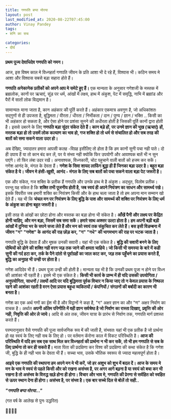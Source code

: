```yaml
---
title: गणपति बप्पा मोरया
layout: post
last_modified_at: 2020-08-22T07:45:00
author: Vinay Pandey
tags:
- शनि का सच

categories:
- दीर्घ
---
```

**प्रथम पूज्य देवाधिदेव गणपति को नमन।** 

आज, इस विषम काल मे विध्नहर्ता गणपति जीवन के प्रति आशा भी दे रहे हैं, विश्वास भी। कठिन समय मे आशा और विश्वास सबसे बड़ा सहारा होते हैं। 

**गणपति अनेकानेक प्रतीकों को अपने आप मे समेटे हुए हैं।** 
एक मान्यता के अनुसार गणेशजी के मस्तक में ब्रह्मलोक, कानों पर ऋचाएं, सूंड पर धर्म, आंखों में लक्ष्य, हाथ में अंकुश, पेट में समृद्धि, नाभि में ब्रह्मांड और पैरों में सातों लोक विद्यमान है।

सामान्यतः माना जाता है, कान अहंकार की पूर्ति करते हैं। अहंकार एकमात्र अवगुण है, जो अधिकांशतः सद्गुणों से ही उपजता है, बुद्धिमता / वीरता / धीरता / निर्भीकता / दान / पुण्य / ज्ञान / भक्ति .. किसी का भी अहंकार हो सकता है, और ऐसा होने पर प्रशंसा सुनने की अधीरता होती है जिसकी पूर्ति कानों द्वारा होती है। इससे उबरने के लिए **गणपति बड़ा सुंदर संकेत देते हैं। कान बड़े हों, पर उनमे ज्ञान की भूख (ऋचाएं) हों, मस्तक बड़ा हो तो उसमें लोक कल्याण का भाव हो, गज शक्ति हो तो धर्म से संचालित हो और सब तरह की बातों को समा सकने वाला उदर हो।**

अब देखिए, ज्यादातर हमारा आपसी कलह -विग्रह इसीलिए तो होता है कि हम कानों सुनी पचा नही पाते। दो ही उपाय हैं या तो कान बंद कर लें, पर ये संभव नही क्योकि फिर उपयोगी और आवश्यक बातें भी न सुन पाएंगे।  तो फिर लंबा उदर रखें। अनावश्यक, विध्नकारी, चोट पहुचाने वाली बातों को हजम कर सकें। गणेश आनंद के, मंगल के देवता हैं। **गणेश के सिवा शायद लाफिंग बुद्धा ही हैं जिनका बड़ा उदर है। बहुत बड़ा संकेत है ये। जीवन मे हंसी-खुशी, आनंद - मंगल के लिए सब बातों को पचा सकने वाला बड़ा पेट जरूरी है।**

एक और संकेत, गज शक्ति के प्रतीक हैं गणपति और उनके हाथ मे है अंकुश। अद्भुत, विलोम प्रतीक। परन्तु यह संकेत है कि **शक्ति तभी पूजनीय होती है, जब स्वयं ही अपने नियंत्रण का साधन और सामर्थ्य रखे।** इसके विपरीत जब हमारी शक्ति का नियंत्रण किसी और के हाथ चला जाता है तो हम अपना मान सम्मान खो देते हैं। यह भी कि **चंचल मन पर नियंत्रण के लिए बुद्धि के पाश और सामर्थ्य की शक्ति पर नियंत्रण के लिए धर्म के अंकुश का होना बहुत जरूरी है।**

इसी तरह से आंखों का छोटा होना और मस्तक का बड़ा होना भी संकेत है। **आँखें पैनी और लक्ष्य पर केंद्रित होनी चाहिए, और मन बड़ा, जिसमें सब समा सकें। हमारे साथ अक्सर उल्टा होता है। हम अपनी बड़ी बड़ी आंखों में दुनिया भर के सपने सजा लेते हैं और मन को स्वयं तक संकुचित कर लेते हैं। बस इसी विडम्बना में जीवन "ग" "गणेश" के आनंद की राह छोड़ कर, "ग" "गधे" की भागमभाग की राह पर भटक जाता है।**

गणपति बुद्धि के देवता हैं और मूषक उनकी सवारी। यहां भी एक संकेत है। **बुद्धि की सवारी बनने के लिए पोथियों को ढोने की शक्ति नही वरन जड़ तक जाने की क्षमता चाहिये। जो किसी भी समस्या के बारे में कही सुनी की गर्द हटा कर, तर्क के पैने दांतो से पूर्वाग्रहों का जाल काट कर, जड़ तक पहुँचने का प्रयास करते हैं, बुद्धि का अनुग्रह भी उन्ही पर होता है।**

गणेश आदिदेव भी हैं। प्रथम पूजा उन्ही की होती है। मान्यता यह भी है कि उनकी प्रथम पूजा न होने पर विध्न की आशंका भी रहती है। इसमे भी एक संकेत है। **किसी भी कार्य के प्राम्भ में ही यदि उसकी उपयोगिता / अनुपयोगिता, साधनों / लक्ष्यों आदि पर यदि बुद्धिमत्ता पूर्वक विचार न किया जाए तो न केवल प्रयास के निष्फल रहने की आशंका रहती है वरन ऐसा प्रयास बहुधा व्यकितयों / कंपनियों / संगठनों की बर्बादी का कारण भी बनता है।** 

गणेश का एक अर्थ गणों का ईश भी है और विद्वानों ने कहा है, "ग" अक्षर ज्ञान का और "ण" अक्षर निर्वाण का वाचक है। अर्थात **अपनी अंतिम परिणीति में वही ज्ञान सर्वश्रेष्ठ है जो निर्वाण का रास्ता दिखाए, प्रवृत्ति की ओर नही, निवृत्ति की ओर ले जाये।**  आदि से अंत तक, जीवन यात्रा के प्रारंभ से निर्वाण तक, गणपति मार्ग प्रशस्त करते हैं। 

परम्परानुसार वैसे गणपति की पूजा सार्वजनिक रूप में की जाती है, संभवतः यहां भी एक प्रतीक है जो प्रार्थना हो वह स्वयं के लिए नही सब के लिए हो। पर वर्तमान कॅरोना काल में विकट परिस्थिति है। **आज की परिस्थिति में यदि हम सब एक साथ मिल कर विध्नहर्ता की प्रार्थना न भी कर सकें, तो भी हम गणपति से सब के लिए प्रार्थना तो कर ही सकते हैं।** माता पिता की प्रदक्षिणा कर विश्व की प्रदक्षिणा की कथा संकेत है कि गणेश जी, बुद्धि के ही नही भाव के देवता भी हैं। सच्चा भाव, उसके भौतिक स्वरूप से ज्यादा महत्वपूर्ण होता है। 

**आइये एक गणपति की स्थापना हम अपने मन मे भी करें, जो हर अशुभ को शुभ में बदल दें। आज के समय मे मन के भाव मे स्वयं से पहले किसी और को रखना असंभव है, पर अगर आगे बढ़ना है या स्वयं को बचा कर भी रखना है तो असंभव के विरुद्ध खड़े होना ही होगा। विचार और भाव मे, गणपति की प्रेरणा से सर्वहित को स्वहित से ऊपर स्थान देना ही होगा। असंभव है, पर संभव है। एक बार सच्चे दिल से बोलें तो सही..**

***"गणपति बप्पा मोरया..."***

(गत वर्ष के आलेख से पुनः उद्धरित) 

🙏🌷🌷🙏


